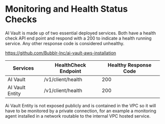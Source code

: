 # Monitoring and Health Status Checks 

AI Vault is made up of two essential deployed services. Both have a health check API end point and respond with a 200 to indicate a health running service.  Any other response code is considered unhealthy. 

https://github.com/Bubblr-Inc/ai-vault-aws-installation
 
| Services       | HealthCheck Endpoint| Healthy Response Code|
| --------------- | ------------- |------------- |
|AI Vault|/v1/client/health |200|
|AI Vault Entity | /v1/client/health |200|

Ai Vault Entity is not exposed publicly and is contained in the VPC so it will have to be monitored by a private connection, for an example a monitoring agent installed in a network routable to the internal VPC hosted service.
